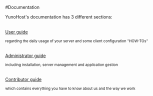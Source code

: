 #Documentation

<p class="lead">
YunoHost's documentation has 3 different sections:
</p>

<div class="row text-center">

<div class="col col-md-4 col-md-offset-1">
<br />
<a class="btn btn-success btn-lg" href="/userdoc"><span class="glyphicon glyphicon-user"></span> User guide</a>
<p><small class="text-muted">regarding the daily usage of your server and some client configuration "HOW-TOs"</small></p>
</div>

<div class="col col-md-4 col-md-offset-1">
<br />
<a class="btn btn-primary btn-lg" href="/admindoc"><span class="glyphicon glyphicon-lock"></span> Administrator guide</a>
<p><small class="text-muted">including installation, server management and application gestion</small></p>
</div>

<div class="col col-md-5 col-md-offset-3">
<br />
<a class="btn btn-danger btn-lg" href="/contribute"><span class="glyphicon glyphicon-heart"></span> Contributor guide</a>
<p><small class="text-muted">which contains everything you have to know about us and the way we work</small></p>
</div>

</div>

